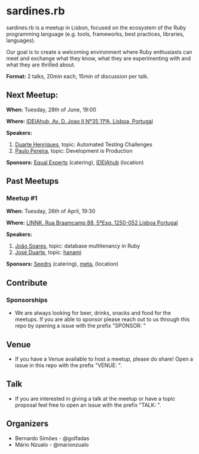 # sardines.rb
sardines.rb is a meetup in Lisbon, focused on the ecosystem of the Ruby programming language (e.g. tools, frameworks, best practices, libraries, languages).

Our goal is to create a welcoming environment where Ruby enthusiasts can meet and exchange what they know, what they are experimenting with and what they are thrilled about.

__Format:__ 2 talks, 20min each, 15min of discussion per talk.


## Next Meetup:
__When:__ Tuesday, 28th of June, 19:00

__Where:__ [IDEIAhub, Av. D. Joao II Nº35 11ºA, Lisboa, Portugal](https://maps.google.com/maps?f=q&hl=en&q=Av.+D.+Joao+II+N%C2%BA35+11%C2%BAA%2C+Lisboa+%2C+pt)

__Speakers:__

1. [Duarte Henriques](https://twitter.com/duartehenriques), topic: Automated Testing Challenges
2. [Paulo Pereira](https://twitter.com/odesassossegado), topic: Development is Production

__Sponsors:__ [Equal Experts](https://www.equalexperts.com/) (catering), [IDEIAhub](https://www.ideiahub.pt/) (location)

## Past Meetups

### Meetup #1
__When:__ Tuesday, 26th of April, 19:30

__Where:__ [LINNK, Rua Braamcamp 88, 5ºEsq. 1250-052 Lisboa Portugal](https://goo.gl/maps/P7jU21YRn7R2)

__Speakers:__

1. [João Soares](https://twitter.com/_jasoares), topic: database multitenancy in Ruby
2. [José Duarte](https://twitter.com/jfduarte), topic: [hanami](http://hanamirb.org/)

__Sponsors:__ [Seedrs](seedrs.com) (catering), [meta.](meta-icg.com) (location)

## Contribute

### Sponsorships

* We are always looking for beer, drinks, snacks and food for the meetups. If you are able to sponsor please reach out to us through this repo by opening a issue with the prefix "SPONSOR: "

## Venue

* If you have a Venue available to host a meetup, please do share! Open a issue in this repo with the prefix "VENUE: ".

## Talk

* If you are interested in giving a talk at the meetup or have a topic proposal feel free to open an issue with the prefix "TALK: ".

## Organizers

 * Bernardo Simões  - @golfadas
 * Mário Nzualo  - @marionzualo
